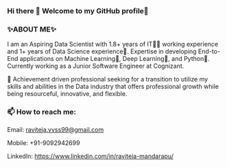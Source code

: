 ### Hi there 👋 Welcome to my GitHub profile🔭

### ✨ABOUT ME✨
I am an Aspiring Data Scientist with 1.8+ years of IT👨‍💻 working experience and 1+ years of Data Science experience🧠. Expertise in developing End-to-End applications on Machine Learning🤖, Deep Learning🧠, and Python🐍. Currently working as a Junior Software Engineer at Cognizant. 
 
🦾 Achievement driven professional seeking for a transition to utilize my skills and abilities in the Data industry that offers professional growth while being resourceful, innovative, and flexible.

### 📫 How to reach me:
Email: raviteja.vvss99@gmail.com

Mobile: +91-9092942699

LinkedIn: https://www.linkedin.com/in/raviteja-mandarapu/

<!--
**MANDARAPURAVITEJA/MANDARAPURAVITEJA** is a ✨ _special_ ✨ repository because its `README.md` (this file) appears on your GitHub profile.

Here are some ideas to get you started:

- 🔭 I’m currently working on ...
- 🌱 I’m currently learning ...
- 👯 I’m looking to collaborate on ...
- 🤔 I’m looking for help with ...
- 💬 Ask me about ...
- 📫 How to reach me: ...
- 😄 Pronouns: ...
- ⚡ Fun fact: ...
-->
